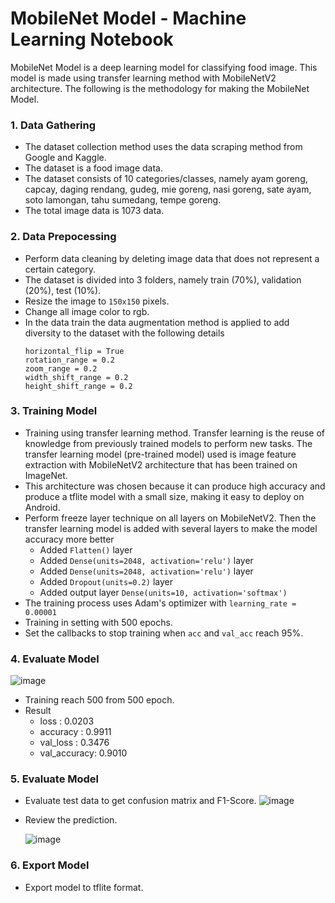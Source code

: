 # MobileNet Model - Machine Learning Notebook

MobileNet Model is a deep learning model for classifying food image. This model is made using transfer learning method with MobileNetV2 architecture. The following is the methodology for making the MobileNet Model.

### 1. Data Gathering
* The dataset collection method uses the data scraping method from Google and Kaggle.
* The dataset is a food image data.
* The dataset consists of 10 categories/classes, namely ayam goreng, capcay, daging rendang, gudeg, mie goreng, nasi goreng, sate ayam, soto lamongan, tahu sumedang, tempe goreng.
* The total image data is 1073 data.

### 2. Data Prepocessing
* Perform data cleaning by deleting image data that does not represent a certain category.
* The dataset is divided into 3 folders, namely train (70%), validation (20%), test (10%).
* Resize the image to `150x150` pixels.
* Change all image color to rgb.
* In the data train the data augmentation method is applied to add diversity to the dataset with the following details
  ```
  horizontal_flip = True
  rotation_range = 0.2
  zoom_range = 0.2
  width_shift_range = 0.2
  height_shift_range = 0.2
  ```

### 3. Training Model
- Training using transfer learning method. Transfer learning is the reuse of knowledge from previously trained models to perform new tasks. The transfer learning model (pre-trained model) used is image feature extraction with MobileNetV2 architecture that has been trained on ImageNet.
- This architecture was chosen because it can produce high accuracy and produce a tflite model with a small size, making it easy to deploy on Android.
- Perform freeze layer technique on all layers on MobileNetV2. Then the transfer learning model is added with several layers to make the model accuracy more better
   * Added ```Flatten()``` layer
   * Added ```Dense(units=2048, activation='relu')``` layer
   * Added ```Dense(units=2048, activation='relu')``` layer
   * Added ```Dropout(units=0.2)``` layer
   * Added output layer ```Dense(units=10, activation='softmax')```
- The training process uses Adam's optimizer with ```learning_rate = 0.00001```
- Training in setting with 500 epochs.
- Set the callbacks to stop training when ```acc``` and ```val_acc``` reach 95%.

### 4. Evaluate Model
![image](https://github.com/ndikrp/Balanzio/assets/142479564/96e7652b-327c-4c11-9535-c9c0fe387e12)
- Training reach 500 from 500 epoch.
- Result
  * loss        : 0.0203
  * accuracy    : 0.9911
  * val_loss    : 0.3476
  * val_accuracy: 0.9010
 
### 5. Evaluate Model
- Evaluate test data to get confusion matrix and F1-Score.
  ![image](https://github.com/ndikrp/Balanzio/assets/142479564/8c9148a7-8a37-4ced-8eba-aa046180e00d)
  
- Review the prediction.

  ![image](https://github.com/ndikrp/Balanzio/assets/142479564/d523bd91-5867-424a-91a7-1c2af63e77c1)

### 6. Export Model
- Export model to tflite format.
  

  

